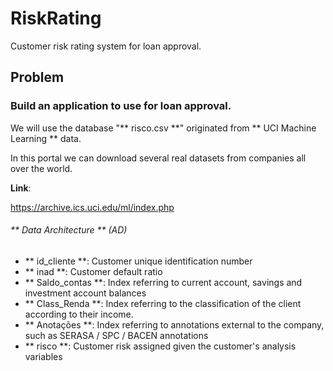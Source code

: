 # RiskRating
Customer risk rating system for loan approval.

## Problem

### Build an application to use for loan approval.

We will use the database "** risco.csv **" originated from ** UCI Machine Learning ** data.

  In this portal we can download several real datasets from companies all over the world.

**Link**:

https://archive.ics.uci.edu/ml/index.php


###### ** Data Architecture ** (AD)

* ** id_cliente **: Customer unique identification number
* ** inad **: Customer default ratio
* ** Saldo_contas **: Index referring to current account, savings and investment account balances
* ** Class_Renda **: Index referring to the classification of the client according to their income.
* ** Anotações **: Index referring to annotations external to the company, such as SERASA / SPC / BACEN annotations
* ** risco **: Customer risk assigned given the customer's analysis variables